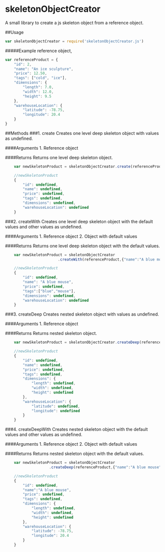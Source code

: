 # skeletonObjectCreator
A small library to create a js skeleton object from a reference object.

##Usage
```javascript
var skeletonObjectCreator = require('skeletonObjectCreator.js')
```
#####Example reference object,
```javascript
var referenceProduct = {
    "id": 2,
    "name": "An ice sculpture",
    "price": 12.50,
    "tags": ["cold", "ice"],
    "dimensions": {
        "length": 7.0,
        "width": 12.0,
        "height": 9.5
    },
    "warehouseLocation": {
        "latitude": -78.75,
        "longitude": 20.4
    }
}
```

##Methods
###1. create
	Creates one level deep skeleton object with values as undefined.

####Arguments
	1. Reference object

####Returns
	Returns one level deep skeleton object.
```javascript
    var newSkeletonProduct = skeletonObjectCreator.create(referenceProduct);

    //newSkeletonProduct
    {
    	"id": undefined,
        "name": undefined,
        "price": undefined,
        "tags": undefined,
        "dimensions": undefined,
        "warehouseLocation": undefined
    }
```

###2. createWith
	Creates one level deep skeleton object with the default values and other values as undefined.

####Arguments
	1. Reference object
	2. Object with default values

####Returns
	Returns one level deep skeleton object with the default values.
```javascript
    var newSkeletonProduct = skeletonObjectCreator
    					.createWith(referenceProduct,{"name":"A blue mouse", "tags":["blue","mouse"]});

    //newSkeletonProduct
    {
    	"id": undefined,
        "name": "A blue mouse",
        "price": undefined,
        "tags":["blue","mouse"],
        "dimensions": undefined,
        "warehouseLocation": undefined
    }
```
###3. createDeep
	Creates nested skeleton object with values as undefined.

####Arguments
	1. Reference object

####Returns
	Returns nested skeleton object.
```javascript
    var newSkeletonProduct = skeletonObjectCreator.createDeep(referenceProduct);

    //newSkeletonProduct
    {
        "id": undefined,
        "name": undefined,
        "price": undefined,
        "tags": undefined,
        "dimensions": {
            "length": undefined,
            "width": undefined,
            "height": undefined
        },
        "warehouseLocation": {
            "latitude": undefined,
            "longitude": undefined
        }
    }
```
###4. createDeepWith
	Creates nested skeleton object with the default values and other values as undefined. 

####Arguments
	1. Reference object
	2. Object with default values

####Returns
	Returns nested skeleton object with the default values.
```javascript
    var newSkeletonProduct = skeletonObjectCreator
    				.createDeep(referenceProduct,{"name":"A blue mouse", "latitude": -78.75,"longitude": 20.4});

    //newSkeletonProduct
    {
        "id": undefined,
        "name":"A blue mouse",
        "price": undefined,
        "tags": undefined,
        "dimensions": {
            "length": undefined,
            "width": undefined,
            "height": undefined
        },
        "warehouseLocation": {
            "latitude": -78.75,
            "longitude": 20.4
        }
    }
```
